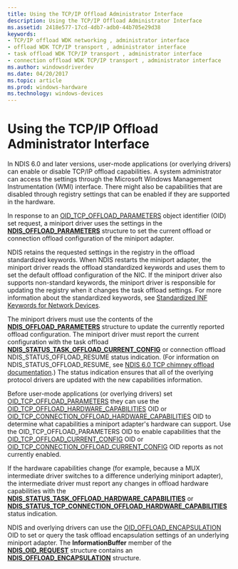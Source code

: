 ```yaml
---
title: Using the TCP/IP Offload Administrator Interface
description: Using the TCP/IP Offload Administrator Interface
ms.assetid: 2418e577-17cd-4db7-adb0-44b705e29d38
keywords:
- TCP/IP offload WDK networking , administrator interface
- offload WDK TCP/IP transport , administrator interface
- task offload WDK TCP/IP transport , administrator interface
- connection offload WDK TCP/IP transport , administrator interface
ms.author: windowsdriverdev
ms.date: 04/20/2017
ms.topic: article
ms.prod: windows-hardware
ms.technology: windows-devices
---
```


# Using the TCP/IP Offload Administrator Interface





In NDIS 6.0 and later versions, user-mode applications (or overlying drivers) can enable or disable TCP/IP offload capabilities. A system administrator can access the settings through the Microsoft Windows Management Instrumentation (WMI) interface. There might also be capabilities that are disabled through registry settings that can be enabled if they are supported in the hardware.

In response to an [OID\_TCP\_OFFLOAD\_PARAMETERS](https://msdn.microsoft.com/library/windows/hardware/ff569807) object identifier (OID) set request, a miniport driver uses the settings in the [**NDIS\_OFFLOAD\_PARAMETERS**](https://msdn.microsoft.com/library/windows/hardware/ff566706) structure to set the current offload or connection offload configuration of the miniport adapter.

NDIS retains the requested settings in the registry in the offload standardized keywords. When NDIS restarts the miniport adapter, the miniport driver reads the offload standardized keywords and uses them to set the default offload configuration of the NIC. If the miniport driver also supports non-standard keywords, the miniport driver is responsible for updating the registry when it changes the task offload settings. For more information about the standardized keywords, see [Standardized INF Keywords for Network Devices](standardized-inf-keywords-for-network-devices.md).

The miniport drivers must use the contents of the [**NDIS\_OFFLOAD\_PARAMETERS**](https://msdn.microsoft.com/library/windows/hardware/ff566706) structure to update the currently reported offload configuration. The miniport driver must report the current configuration with the task offload [**NDIS\_STATUS\_TASK\_OFFLOAD\_CURRENT\_CONFIG**](https://msdn.microsoft.com/library/windows/hardware/ff567424) or connection offload NDIS\_STATUS\_OFFLOAD\_RESUME status indication. (For information on NDIS\_STATUS\_OFFLOAD\_RESUME, see [NDIS 6.0 TCP chimney offload documentation](full-tcp-offload.md).) The status indication ensures that all of the overlying protocol drivers are updated with the new capabilities information.

Before user-mode applications (or overlying drivers) set [OID\_TCP\_OFFLOAD\_PARAMETERS](https://msdn.microsoft.com/library/windows/hardware/ff569807) they can use the [OID\_TCP\_OFFLOAD\_HARDWARE\_CAPABILITIES](https://msdn.microsoft.com/library/windows/hardware/ff569806) OID or [OID\_TCP\_CONNECTION\_OFFLOAD\_HARDWARE\_CAPABILITIES](https://msdn.microsoft.com/library/windows/hardware/ff569803) OID to determine what capabilities a miniport adapter's hardware can support. Use the OID\_TCP\_OFFLOAD\_PARAMETERS OID to enable capabilities that the [OID\_TCP\_OFFLOAD\_CURRENT\_CONFIG](https://msdn.microsoft.com/library/windows/hardware/ff569805) OID or [OID\_TCP\_CONNECTION\_OFFLOAD\_CURRENT\_CONFIG](https://msdn.microsoft.com/library/windows/hardware/ff569802) OID reports as not currently enabled.

If the hardware capabilities change (for example, because a MUX intermediate driver switches to a difference underlying miniport adapter), the intermediate driver must report any changes in offload hardware capabilities with the [**NDIS\_STATUS\_TASK\_OFFLOAD\_HARDWARE\_CAPABILITIES**](https://msdn.microsoft.com/library/windows/hardware/ff567425) or [**NDIS\_STATUS\_TCP\_CONNECTION\_OFFLOAD\_HARDWARE\_CAPABILITIES**](https://msdn.microsoft.com/library/windows/hardware/ff567828) status indication.

NDIS and overlying drivers can use the [OID\_OFFLOAD\_ENCAPSULATION](https://msdn.microsoft.com/library/windows/hardware/ff569762) OID to set or query the task offload encapsulation settings of an underlying miniport adapter. The **InformationBuffer** member of the [**NDIS\_OID\_REQUEST**](https://msdn.microsoft.com/library/windows/hardware/ff566710) structure contains an [**NDIS\_OFFLOAD\_ENCAPSULATION**](https://msdn.microsoft.com/library/windows/hardware/ff566702) structure.

 

 





